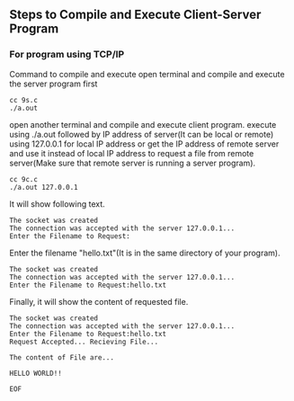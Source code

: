 ## Steps to Compile and Execute Client-Server Program

### For program using TCP/IP

Command to compile and execute
open terminal and compile and execute the server program first

```
cc 9s.c
./a.out
```

open another terminal and compile and execute client program.
execute using ./a.out followed by IP address of server(It can be local or remote)
using 127.0.0.1 for local IP address or get the IP address of remote server and use it instead of local IP address to request a file from remote server(Make sure that remote server is running a server program). 

```
cc 9c.c
./a.out 127.0.0.1
```

It will show following text.

```
The socket was created
The connection was accepted with the server 127.0.0.1...
Enter the Filename to Request:
```
Enter the filename "hello.txt"(It is in the same directory of your program).

```
The socket was created
The connection was accepted with the server 127.0.0.1...
Enter the Filename to Request:hello.txt
```
Finally, it will show the content of requested file.

```
The socket was created
The connection was accepted with the server 127.0.0.1...
Enter the Filename to Request:hello.txt
Request Accepted... Recieving File...

The content of File are...

HELLO WORLD!!

EOF
```

